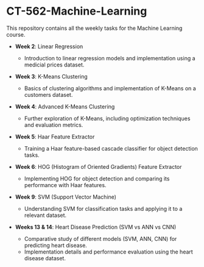 # CT-562-Machine-Learning
This repository contains all the weekly tasks for the Machine Learning course.

- **Week 2**: Linear Regression
  - Introduction to linear regression models and implementation using a medicial prices dataset.

- **Week 3**: K-Means Clustering
  - Basics of clustering algorithms and implementation of K-Means on a customers dataset.

- **Week 4**: Advanced K-Means Clustering
  - Further exploration of K-Means, including optimization techniques and evaluation metrics.

- **Week 5**: Haar Feature Extractor
  - Training a Haar feature-based cascade classifier for object detection tasks.

- **Week 6**: HOG (Histogram of Oriented Gradients) Feature Extractor
  - Implementing HOG for object detection and comparing its performance with Haar features.

- **Week 9**: SVM (Support Vector Machine)
  - Understanding SVM for classification tasks and applying it to a relevant dataset.

- **Weeks 13 & 14**: Heart Disease Prediction (SVM vs ANN vs CNN)
  - Comparative study of different models (SVM, ANN, CNN) for predicting heart disease.
  - Implementation details and performance evaluation using the heart disease dataset.
